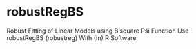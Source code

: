 # robustRegBS
Robust Fitting of Linear Models using Bisquare Psi Function Use robustRegBS (robustreg) With (In) R Software
